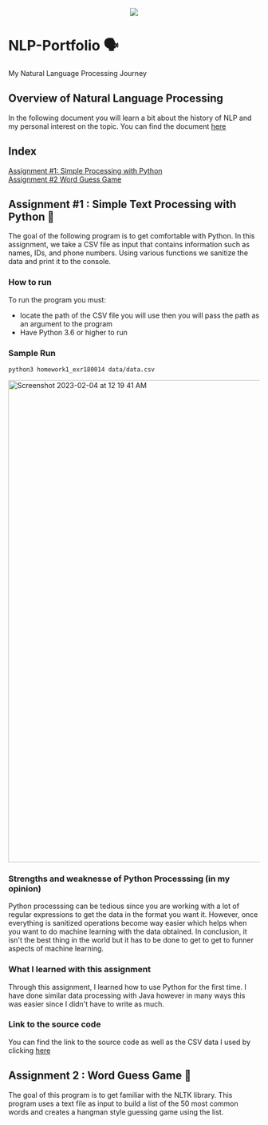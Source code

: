 <p align="center">
  <img src="[https://www.google.com/url?sa=i&url=https%3A%2F%2Fwww.skyward.com%2Fdiscover%2Finsider%2Fseptember-2017%2Fartificial-intelligence-and-the-help-center&psig=AOvVaw3dmQWKcnm1xnjHaZDyNTpZ&ust=1676584558775000&source=images&cd=vfe&ved=0CA4QjRxqFwoTCJiJuarCmP0CFQAAAAAdAAAAABA3](https://www.google.com/url?sa=i&url=https%3A%2F%2Fwww.skyward.com%2Fdiscover%2Finsider%2Fseptember-2017%2Fartificial-intelligence-and-the-help-center&psig=AOvVaw3dmQWKcnm1xnjHaZDyNTpZ&ust=1676584558775000&source=images&cd=vfe&ved=0CA4QjRxqFwoTCJiJuarCmP0CFQAAAAAdAAAAABA3)" />
</p>

# NLP-Portfolio 🗣️

My Natural Language Processing Journey

## Overview of Natural Language Processing
In the following document you will learn a bit about the history of NLP and my personal interest on the topic. You can find the document [here](https://github.com/Tarzerk/NLP-Portfolio/blob/master/Overview_of_NLP.pdf)

## Index
[Assignment #1: Simple Processing with Python](https://github.com/Tarzerk/NLP-Portfolio/tree/master/Homework%2001) <br>
[Assignment #2 Word Guess Game](https://www.youtube.com/watch?v=dQw4w9WgXcQ)

## Assignment #1 : Simple Text Processing with Python 🐍
The goal of the following program is to get comfortable with Python. In this assignment, we take a CSV file as input that contains information such as names, IDs, and phone numbers. Using various functions we sanitize the data and print it to the console. 
### How to run
To run the program you must:
- locate the path of the CSV file you will use then you will pass the path as an argument to the program
- Have Python 3.6 or higher to run

### Sample Run

` python3 homework1_exr180014 data/data.csv ` <br>

<img width="964" alt="Screenshot 2023-02-04 at 12 19 41 AM" src="https://user-images.githubusercontent.com/52636356/216752453-e047b9fa-a0dc-4cce-bbda-e9760755c4c8.png">

### Strengths and weaknesse of Python Processsing (in my opinion)

Python processsing can be tedious since you are working with a lot of regular expressions to get the data in the format you want it. 
However, once everything is sanitized operations become way easier which helps when you want to do  machine learning with the 
data obtained. 
In conclusion, it isn't the best thing in the world but it has to be done to get to get to funner aspects of machine 
learning.

### What I learned with this assignment

Through this assignment, I learned how to use Python for the first time. I have done similar data processing with Java however in many ways this was easier since I didn't have to write as much. 

### Link to the source code
You can find the link to the source code as well as the CSV data I used by clicking [here](https://github.com/Tarzerk/NLP-Portfolio/tree/master/Homework%2001)

## Assignment 2 : Word Guess Game 🤔
The goal of this program is to get familiar with the NLTK library.
This program uses a text file as input to build a list
of the 50 most common words and creates a hangman style guessing game using the list.
